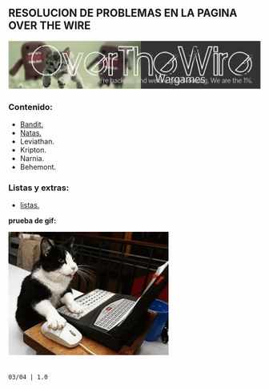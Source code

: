 ## RESOLUCION DE PROBLEMAS EN LA PAGINA OVER THE WIRE

![overthewire](/images/otw.png)  

### Contenido: 

- [Bandit.](content/bandit.md)  
- [Natas.](content/natas.md)  
- Leviathan.  
- Kripton.  
- Narnia.  
- Behemont.  

### Listas y extras:
- [listas.](content/scores.md)

**prueba de gif:**

![gatoespera](/images/cat.gif)


<br>`03/04 | 1.0`